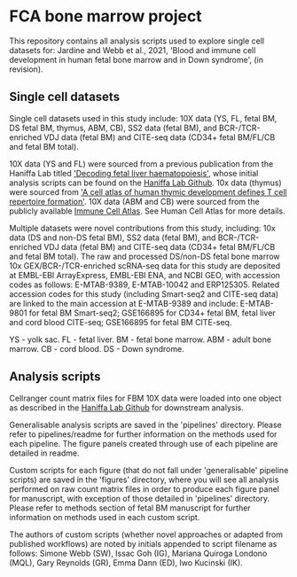 # FCA bone marrow project

This repository contains all analysis scripts used to explore single cell datasets for: Jardine and Webb et al., 2021, 'Blood and immune cell development in human fetal bone marrow and in Down syndrome', (in revision).

## Single cell datasets 

Single cell datasets used in this study include: 10X data (YS, FL, fetal BM, DS fetal BM, thymus, ABM, CB), SS2 data (fetal BM), and BCR-/TCR-enriched VDJ data (fetal BM) and CITE-seq data (CD34+ fetal BM/FL/CB and fetal BM total).

10X data (YS and FL) were sourced from a previous publication from the Haniffa Lab titled ['Decoding fetal liver haematopoiesis'](https://doi.org/10.1038/s41586-019-1652-y), whose initial analysis scripts can be found on the [Haniffa Lab Github](https://github.com/haniffalab/FCA_liver). 10x data (thymus) were sourced from ['A cell atlas of human thymic development defines T cell repertoire formation'](https://science.sciencemag.org/content/367/6480/eaay3224). 10X data (ABM and CB)  were sourced from the publicly available [Immune Cell Atlas](https://data.humancellatlas.org/explore/projects/cc95ff89-2e68-4a08-a234-480eca21ce79). See Human Cell Atlas for more details.

Multiple datasets were novel contributions from this study, including: 10x data (DS and non-DS fetal BM), SS2 data (fetal BM), and BCR-/TCR-enriched VDJ data (fetal BM) and CITE-seq data (CD34+ fetal BM/FL/CB and fetal BM total). The raw and processed DS/non-DS fetal bone marrow 10x GEX/BCR-/TCR-enriched scRNA-seq data for this study are deposited at EMBL-EBI ArrayExpress, EMBL-EBI ENA, and NCBI GEO, with accession codes as follows: E-MTAB-9389, E-MTAB-10042 and ERP125305. Related accession codes for this study (including Smart-seq2 and CITE-seq data) are linked to the main accession at E-MTAB-9389 and include: E-MTAB-9801 for fetal BM Smart-seq2; GSE166895 for CD34+ fetal BM, fetal liver and cord blood CITE-seq; GSE166895  for fetal BM CITE-seq.

YS - yolk sac. FL - fetal liver. BM - fetal bone marrow. ABM - adult bone marrow. CB - cord blood. DS - Down syndrome.

## Analysis scripts

Cellranger count matrix files for FBM 10X data were loaded into one object as described in the [Haniffa Lab Github](https://github.com/haniffalab/FCA_liver) for downstream analysis. 

Generalisable analysis scripts are saved in the 'pipelines' directory. Please refer to pipelines/readme for further information on the methods used for each pipeline. The figure panels created through use of each pipeline are detailed in readme.

Custom scripts for each figure (that do not fall under 'generalisable' pipeline scripts) are saved in the 'figures' directory, where you will see all analysis performed on raw count matrix files in order to produce each figure panel for manuscript, with exception of those detailed in 'pipelines' directory. Please refer to methods section of fetal BM manuscript for further information on methods used in each custom script. 

The authors of custom scripts (whether novel approaches or adapted from published workflows) are noted by initials appended to script filename as follows: Simone Webb (SW), Issac Goh (IG), Mariana Quiroga Londono (MQL), Gary Reynolds (GR), Emma Dann (ED), Iwo Kucinski (IK).
